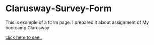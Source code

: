 # Clarusway-Survey-Form
This is example of a form page. I prepared it about assignment of My bootcamp Clarusway 

[click here to see..](https://fatihcaliss.github.io/Clarusway-Survey-Form/)
